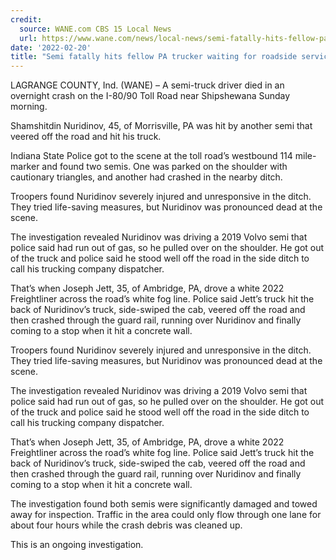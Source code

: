 ```yaml
---
credit:
  source: WANE.com CBS 15 Local News
  url: https://www.wane.com/news/local-news/semi-fatally-hits-fellow-pa-trucker-waiting-for-roadside-service-in-lagrange-county/
date: '2022-02-20'
title: "Semi fatally hits fellow PA trucker waiting for roadside service in LaGrange County"
---
```

LAGRANGE COUNTY, Ind. (WANE) – A semi-truck driver died in an overnight crash on the I-80/90 Toll Road near Shipshewana Sunday morning.

Shamshitdin Nuridinov, 45, of Morrisville, PA was hit by another semi that veered off the road and hit his truck.

Indiana State Police got to the scene at the toll road’s westbound 114 mile-marker and found two semis. One was parked on the shoulder with cautionary triangles, and another had crashed in the nearby ditch.

Troopers found Nuridinov severely injured and unresponsive in the ditch. They tried life-saving measures, but Nuridinov was pronounced dead at the scene.

The investigation revealed Nuridinov was driving a 2019 Volvo semi that police said had run out of gas, so he pulled over on the shoulder. He got out of the truck and police said he stood well off the road in the side ditch to call his trucking company dispatcher.

That’s when Joseph Jett, 35, of Ambridge, PA, drove a white 2022 Freightliner across the road’s white fog line. Police said Jett’s truck hit the back of Nuridinov’s truck, side-swiped the cab, veered off the road and then crashed through the guard rail, running over Nuridinov and finally coming to a stop when it hit a concrete wall.

Troopers found Nuridinov severely injured and unresponsive in the ditch. They tried life-saving measures, but Nuridinov was pronounced dead at the scene.

The investigation revealed Nuridinov was driving a 2019 Volvo semi that police said had run out of gas, so he pulled over on the shoulder. He got out of the truck and police said he stood well off the road in the side ditch to call his trucking company dispatcher.

That’s when Joseph Jett, 35, of Ambridge, PA, drove a white 2022 Freightliner across the road’s white fog line. Police said Jett’s truck hit the back of Nuridinov’s truck, side-swiped the cab, veered off the road and then crashed through the guard rail, running over Nuridinov and finally coming to a stop when it hit a concrete wall.

The investigation found both semis were significantly damaged and towed away for inspection. Traffic in the area could only flow through one lane for about four hours while the crash debris was cleaned up.

This is an ongoing investigation.
